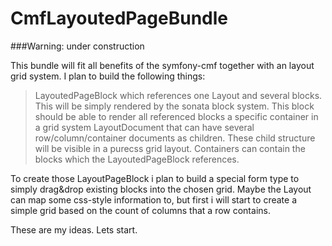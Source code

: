 # CmfLayoutedPageBundle

###Warning: under construction

This bundle will fit all benefits of the symfony-cmf together with an layout grid system.
I plan to build the following things:

 >LayoutedPageBlock which references one Layout and several blocks. This will be simply rendered by
  the sonata block system. This block should be able to render all referenced blocks a specific container
  in a grid system
 >LayoutDocument that can have several row/column/container documents as children. These child structure
   will be visible in a purecss grid layout. Containers can contain the blocks which the LayoutedPageBlock
   references.

To create those LayoutPageBlock i plan to build a special form type to simply drag&drop existing blocks
into the chosen grid. Maybe the Layout can map some css-style information to, but first i will start to
create a simple grid based on the count of columns that a row contains.

These are my ideas. Lets start.